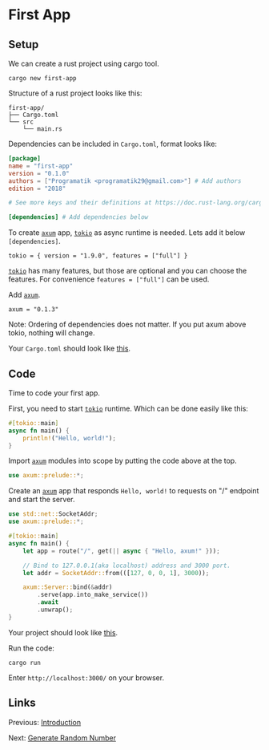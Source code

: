# First App

## Setup

We can create a rust project using cargo tool.

```
cargo new first-app
```

Structure of a rust project looks like this:

```
first-app/
├── Cargo.toml
└── src
    └── main.rs
```

Dependencies can be included in `Cargo.toml`, format looks like:

```toml
[package]
name = "first-app"
version = "0.1.0"
authors = ["Programatik <programatik29@gmail.com>"] # Add authors
edition = "2018"

# See more keys and their definitions at https://doc.rust-lang.org/cargo/reference/manifest.html

[dependencies] # Add dependencies below
```

To create [`axum`] app, [`tokio`] as async runtime is needed. Lets add it below `[dependencies]`.

```
tokio = { version = "1.9.0", features = ["full"] }
```

[`tokio`] has many features, but those are optional and you can choose the features. For convenience `features = ["full"]` can be used.

Add [`axum`].

```
axum = "0.1.3"
```

Note: Ordering of dependencies does not matter. If you put axum above tokio, nothing will change.

Your `Cargo.toml` should look like [this](./first-app/Cargo.toml).

## Code

Time to code your first app.

First, you need to start [`tokio`] runtime. Which can be done easily like this:

```rust
#[tokio::main]
async fn main() {
    println!("Hello, world!");
}
```

Import [`axum`] modules into scope by putting the code above at the top.

```rust
use axum::prelude::*;
```

Create an [`axum`] app that responds `Hello, world!` to requests on "/" endpoint and start the server.

```rust
use std::net::SocketAddr;
use axum::prelude::*;

#[tokio::main]
async fn main() {
    let app = route("/", get(|| async { "Hello, axum!" }));

    // Bind to 127.0.0.1(aka localhost) address and 3000 port.
    let addr = SocketAddr::from(([127, 0, 0, 1], 3000));

    axum::Server::bind(&addr)
        .serve(app.into_make_service())
        .await
        .unwrap();
}
```

Your project should look like [this](./first-app/src/main.rs).

Run the code:

```
cargo run
```

Enter `http://localhost:3000/` on your browser.

## Links

Previous: [Introduction](../01-introduction)

Next: [Generate Random Number](../03-generate-random-number)

[`axum`]: https://github.com/tokio-rs/axum
[`tokio`]: https://github.com/tokio-rs/tokio
